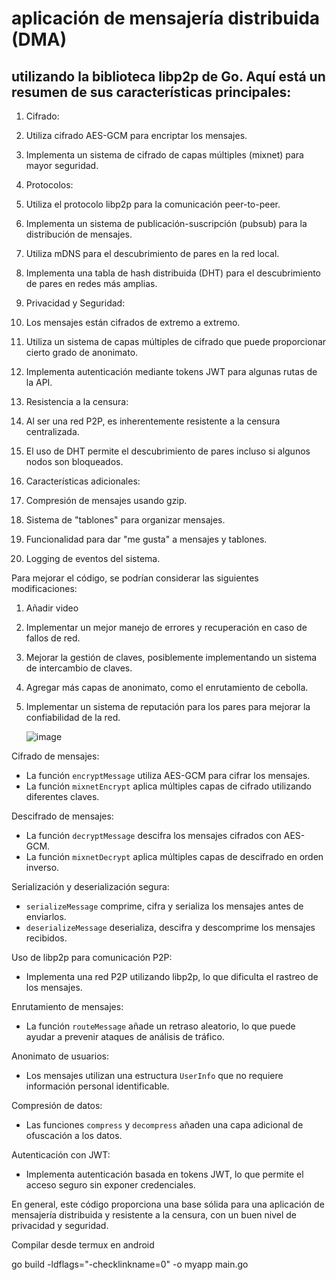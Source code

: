 # aplicación de mensajería distribuida (DMA)

## utilizando la biblioteca libp2p de Go. Aquí está un resumen de sus características principales:

1. Cifrado:

1. Utiliza cifrado AES-GCM para encriptar los mensajes.
2. Implementa un sistema de cifrado de capas múltiples (mixnet) para mayor seguridad.



2. Protocolos:

1. Utiliza el protocolo libp2p para la comunicación peer-to-peer.
2. Implementa un sistema de publicación-suscripción (pubsub) para la distribución de mensajes.
3. Utiliza mDNS para el descubrimiento de pares en la red local.
4. Implementa una tabla de hash distribuida (DHT) para el descubrimiento de pares en redes más amplias.



3. Privacidad y Seguridad:

1. Los mensajes están cifrados de extremo a extremo.
2. Utiliza un sistema de capas múltiples de cifrado que puede proporcionar cierto grado de anonimato.
3. Implementa autenticación mediante tokens JWT para algunas rutas de la API.



4. Resistencia a la censura:

1. Al ser una red P2P, es inherentemente resistente a la censura centralizada.
2. El uso de DHT permite el descubrimiento de pares incluso si algunos nodos son bloqueados.



5. Características adicionales:

1. Compresión de mensajes usando gzip.
2. Sistema de "tablones" para organizar mensajes.
3. Funcionalidad para dar "me gusta" a mensajes y tablones.
4. Logging de eventos del sistema.





Para mejorar el código, se podrían considerar las siguientes modificaciones:

1. Añadir video
2. Implementar un mejor manejo de errores y recuperación en caso de fallos de red.
3. Mejorar la gestión de claves, posiblemente implementando un sistema de intercambio de claves.
4. Agregar más capas de anonimato, como el enrutamiento de cebolla.
5. Implementar un sistema de reputación para los pares para mejorar la confiabilidad de la red.

   ![image](https://github.com/user-attachments/assets/efd225bd-88ee-4e5a-b963-239e867b2bb8)

Cifrado de mensajes:

- La función `encryptMessage` utiliza AES-GCM para cifrar los mensajes.
- La función `mixnetEncrypt` aplica múltiples capas de cifrado utilizando diferentes claves.



Descifrado de mensajes:

- La función `decryptMessage` descifra los mensajes cifrados con AES-GCM.
- La función `mixnetDecrypt` aplica múltiples capas de descifrado en orden inverso.



Serialización y deserialización segura:

- `serializeMessage` comprime, cifra y serializa los mensajes antes de enviarlos.
- `deserializeMessage` deserializa, descifra y descomprime los mensajes recibidos.



Uso de libp2p para comunicación P2P:

- Implementa una red P2P utilizando libp2p, lo que dificulta el rastreo de los mensajes.



Enrutamiento de mensajes:

- La función `routeMessage` añade un retraso aleatorio, lo que puede ayudar a prevenir ataques de análisis de tráfico.



Anonimato de usuarios:

- Los mensajes utilizan una estructura `UserInfo` que no requiere información personal identificable.



Compresión de datos:

- Las funciones `compress` y `decompress` añaden una capa adicional de ofuscación a los datos.



Autenticación con JWT:

- Implementa autenticación basada en tokens JWT, lo que permite el acceso seguro sin exponer credenciales.


En general, este código proporciona una base sólida para una aplicación de mensajería distribuida y resistente a la censura, con un buen nivel de privacidad y seguridad.



Compilar desde termux en android

go build -ldflags="-checklinkname=0" -o myapp main.go

